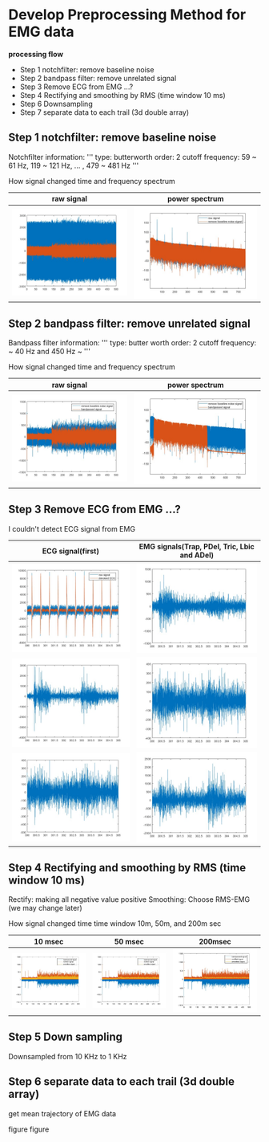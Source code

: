 # Develop Preprocessing Method for EMG data

**processing flow**
- Step 1 notchfilter: remove baseline noise
- Step 2 bandpass filter: remove unrelated signal
- Step 3 Remove ECG from EMG ...?
- Step 4 Rectifying and smoothing by RMS (time window 10 ms)
- Step 6 Downsampling
- Step 7 separate data to each trail (3d double array)


## Step 1 notchfilter: remove baseline noise

Notchfilter information:
'''
type: butterworth
order: 2 
cutoff frequency: 59 ~ 61 Hz, 119 ~ 121 Hz, ... , 479 ~ 481 Hz
'''

How signal changed time and frequency spectrum

raw signal             |  power spectrum
:-------------------------:|:-------------------------:
![after baseline noise removed raw signal](../result/images/20220803/after-baseline-noise-remove-Tric-raw.jpg)  |  ![after baseline noise removed power spectrum](../result/images/20220803/after-baseline-noise-remove-Tric-fft.jpg)



## Step 2 bandpass filter: remove unrelated signal

Bandpass filter information:
'''
type: butter worth
order: 2
cutoff frequency: ~ 40 Hz and 450 Hz ~
'''

How signal changed time and frequency spectrum

raw signal             |  power spectrum
:-------------------------:|:-------------------------:
![after bandpass raw signal](../result/images/20220803/after-bandpassed-Tric-raw.jpg)  |  ![after bandpass power spectrum](../result/images/20220803/after-bandpassed-Tric-fft.jpg)

## Step 3 Remove ECG from EMG ...?

I couldn't detect ECG signal from EMG


ECG signal(first)             |  EMG signals(Trap, PDel, Tric, Lbic and ADel)
:-------------------------:|:-------------------------:
![denoised ECG](../result/images/20220803/denoisedECG.jpg)  |  ![EMG Trap](../result/images/20220803/checkECG-Trap.jpg)
![EMG PDel](../result/images/20220803/checkECG-PDel.jpg)  |  ![EMG Tric](../result/images/20220803/checkECG-Tric.jpg)
![EMG Lbic](../result/images/20220803/checkECG-Lbic.jpg)  |  ![EMG ADel](../result/images/20220803/checkECG-ADel.jpg)

## Step 4 Rectifying and smoothing by RMS (time window 10 ms)

Rectify: making all negative value positive
Smoothing: Choose RMS-EMG (we may change later)

How signal changed time time window 10m, 50m, and 200m sec


10 msec             |  50 msec  |  200msec
:-------------------------:|:-------------------------:|:-------------------------:
![smoothedsignal by 10m](../result/images/20220803/after-smoothed-Tric-10m.jpg)  |  ![smoothedsignal by 50m](../result/images/20220803/after-smoothed-Tric-50m.jpg)  |  ![smoothedsignal by 200m](../result/images/20220803/after-smoothed-Tric-200m.jpg)

## Step 5 Down sampling

Downsampled from 10 KHz to 1 KHz

## Step 6 separate data to each trail (3d double array)

get mean trajectory of EMG data

figure 
figure 